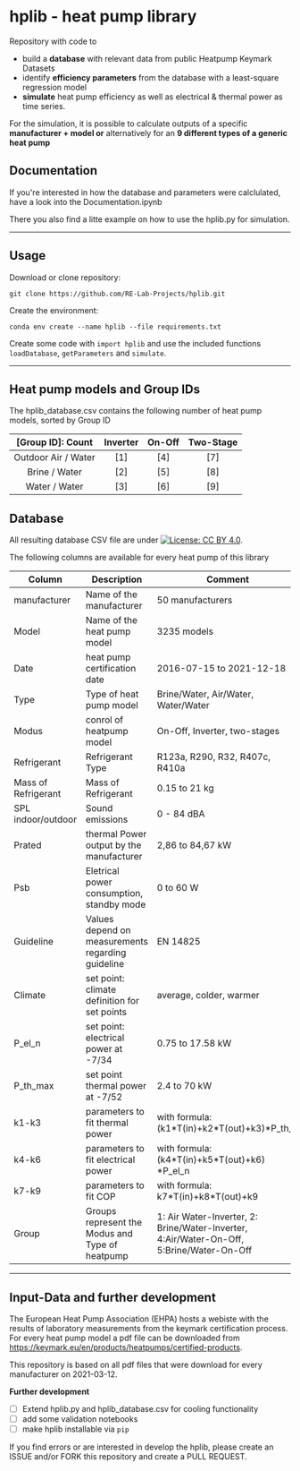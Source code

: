 # hplib - heat pump library

Repository with code to
 
- build a **database** with relevant data from public Heatpump Keymark Datasets
- identify **efficiency parameters** from the database with a least-square regression model  
- **simulate** heat pump efficiency as well as  electrical & thermal power as time series.

For the simulation, it is possible to calculate outputs of a specific **manufacturer + model or** alternatively for an **9 different types of a generic heat pump** 

## Documentation

If you're interested in how the database and parameters were calclulated, have a look into the Documentation.ipynb

There you also find a litte example on how to use the hplib.py for simulation.

---

## Usage

Download or clone repository:

`git clone https://github.com/RE-Lab-Projects/hplib.git`

Create the environment:

`conda env create --name hplib --file requirements.txt`

Create some code with `import hplib` and use the included functions `loadDatabase`, `getParameters` and `simulate`.

---

## Heat pump models and Group IDs
The hplib_database.csv contains the following number of heat pump models, sorted by Group ID

| [Group ID]: Count | Inverter | On-Off | Two-Stage|
| :---: | :---: | :---: | :---: |
| Outdoor Air / Water | [1] | [4] |[7] |
| Brine / Water | [2] | [5] | [8] |
| Water / Water | [3] | [6] | [9] |

## Database

All resulting database CSV file are under [![License: CC BY 4.0](https://img.shields.io/badge/License-CC%20BY%204.0-lightgrey.svg)](https://creativecommons.org/licenses/by/4.0/).

The following columns are available for every heat pump of this library

| Column | Description | Comment |
| --- | --- | --- |
| manufacturer | Name of the manufacturer | 50 manufacturers |
| Model | Name of the heat pump model | 3235 models |
| Date | heat pump certification date | 2016-07-15 to 2021-12-18 |
| Type | Type of heat pump model | Brine/Water, Air/Water, Water/Water |
| Modus | conrol of heatpump model | On-Off, Inverter, two-stages|
| Refrigerant | Refrigerant Type | R123a, R290, R32, R407c, R410a |
| Mass of Refrigerant | Mass of Refrigerant | 0.15 to 21 kg |
| SPL indoor/outdoor | Sound emissions | 0 - 84 dBA|
| Prated | thermal Power output by the manufacturer | 2,86 to 84,67 kW |
| Psb | Eletrical power consumption, standby mode| 0 to 60 W |
| Guideline | Values depend on measurements regarding guideline | EN 14825 |
| Climate | set point: climate definition for set points | average, colder, warmer |
| P_el_n | set point: electrical power at -7/34 | 0.75 to 17.58 kW |
| P_th_max | set point thermal power at -7/52 | 2.4 to 70 kW |
| k1-k3 | parameters to fit thermal power  | with formula: (k1\*T(in)+k2\*T(out)+k3)\*P_th_n |
| k4-k6 | parameters to fit electrical power  | with formula: (k4\*T(in)+k5\*T(out)+k6) \*P_el_n|
| k7-k9 | parameters to fit COP | with formula: k7\*T(in)+k8\*T(out)+k9 |
| Group | Groups represent the Modus and Type of heatpump | 1: Air Water-Inverter, 2: Brine/Water-Inverter, 4:Air/Water-On-Off, 5:Brine/Water-On-Off

---

## Input-Data and further development
The European Heat Pump Association (EHPA) hosts a webiste with the results of laboratory measurements from the keymark certification process. For every heat pump model a pdf file can be downloaded from https://keymark.eu/en/products/heatpumps/certified-products.

This repository is based on all pdf files that were download for every manufacturer on 2021-03-12.

**Further development**

- [ ] Extend hplib.py and hplib_database.csv for cooling functionality 
- [ ] add some validation notebooks
- [ ] make hplib installable via `pip`

If you find errors or are interested in develop the hplib, please create an ISSUE and/or FORK this repository and create a PULL REQUEST.
